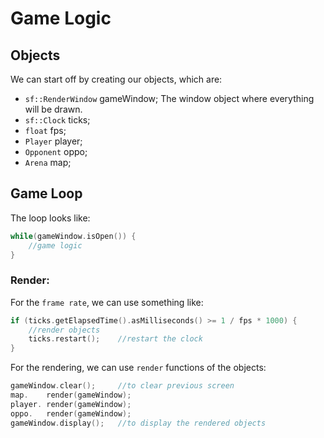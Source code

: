 # Game Logic
## Objects
We can start off by creating our objects, which are:
- `sf::RenderWindow` gameWindow; The window object where everything will be drawn.
- `sf::Clock` ticks;
- `float` fps;
- `Player` player;
- `Opponent` oppo;
- `Arena` map;

## Game Loop
The loop looks like:
```cpp
while(gameWindow.isOpen()) {
    //game logic
}
```

### Render:
For the `frame rate`, we can use something like:
```cpp
if (ticks.getElapsedTime().asMilliseconds() >= 1 / fps * 1000) {
    //render objects
    ticks.restart();    //restart the clock
}
```
For the rendering, we can use `render` functions of the objects:
```cpp
gameWindow.clear();     //to clear previous screen
map.    render(gameWindow);
player. render(gameWindow);
oppo.   render(gameWindow);
gameWindow.display();   //to display the rendered objects
```